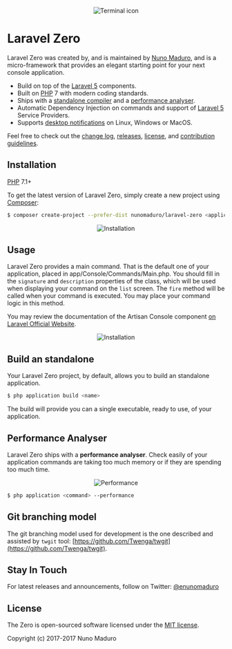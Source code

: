 <p align="center">
    <img title="Terminal icon" src="https://raw.githubusercontent.com/nunomaduro/laravel-zero/26df832a0e72f1002d3a94455475ccd5534e9f40/docs/logo.png" />
</p>

Laravel Zero
================

Laravel Zero was created by, and is maintained by [Nuno Maduro](https://github.com/nunomaduro), and is a micro-framework that provides an elegant starting point for your next console application.

- Build on top of the [Laravel 5](http://laravel.com) components.
- Built on [PHP](http://php.net) 7 with modern coding standards.
- Ships with a [standalone compiler](#build-an-standalone) and a [performance analyser](#performance-analyser).
- Automatic Dependency Injection on commands and support of [Laravel 5](http://laravel.com) Service Providers.
- Supports [desktop notifications](https://github.com/nunomaduro/laravel-desktop-notifier) on Linux, Windows or MacOS.

Feel free to check out the [change log](CHANGELOG.md), [releases](nunomaduro/laravel-zero/releases), [license](LICENSE), and [contribution guidelines](CONTRIBUTING.md).

## Installation

[PHP](https://php.net) 7.1+

To get the latest version of Laravel Zero, simply create a new project using [Composer](https://getcomposer.org):

```bash
$ composer create-project --prefer-dist nunomaduro/laravel-zero <application-name>
```

<p align="center">
    <img title="Installation" src="https://raw.githubusercontent.com/nunomaduro/laravel-zero/stable/docs/install.gif" />
</p>

<a name="usage"></a>
## Usage

Laravel Zero provides a main command. That is the default one of your application, placed in app/Console/Commands/Main.php. You should fill in the `signature` and `description` properties of the class, which will be used when displaying your command on the `list` screen. The `fire` method will be called when your command is executed. You may place your command logic in this method.

You may review the documentation of the Artisan Console component [on Laravel Official Website](https://laravel.com/docs/5.4/artisan).

<p align="center">
    <img title="Installation" src="https://raw.githubusercontent.com/nunomaduro/laravel-zero/stable/docs/commands.gif" />
</p>

<a name="build-an-standalone"></a>
## Build an standalone

Your Laravel Zero project, by default, allows you to build an standalone application.

```sh
$ php application build <name>
```

The build will provide you can a single executable, ready to use, of your application.

<a name="performance-analyser"></a>
## Performance Analyser

Laravel Zero ships with a **performance analyser**. Check easily of your application commands are taking too much memory or if they are spending too much time.

 <p align="center">
     <img title="Performance" src="https://raw.githubusercontent.com/nunomaduro/laravel-zero/stable/docs/performance.png" />
 </p>

 ```sh
 $ php application <command> --performance
 ```

## Git branching model

The git branching model used for development is the one described and assisted by `twgit` tool: [https://github.com/Twenga/twgit](https://github.com/Twenga/twgit).

## Stay In Touch

For latest releases and announcements, follow on Twitter: [@enunomaduro](https://twitter.com/enunomaduro)

## License

The Zero is open-sourced software licensed under the [MIT license](http://opensource.org/licenses/MIT).

Copyright (c) 2017-2017 Nuno Maduro
